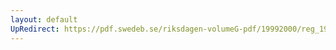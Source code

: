 ```yaml
---
layout: default
UpRedirect: https://pdf.swedeb.se/riksdagen-volumeG-pdf/19992000/reg_19992000/reg_19992000_0509.pdf
---
```

